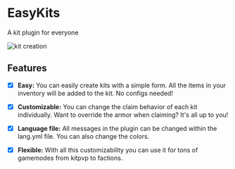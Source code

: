 # EasyKits
 A kit plugin for everyone
 
 ![kit creation](media/kitcreation.gif)

## Features
- [x] **Easy:**
You can easily create kits with a simple form. All the items in your inventory will be added to the kit. No configs needed!

- [x] **Customizable:**
You can change the claim behavior of each kit individually. Want to override the armor when claiming? It's all up to you!

- [x] **Language file:**
All messages in the plugin can be changed within the lang.yml file. You can also change the colors.

- [x] **Flexible:**
With all this customizability you can use it for tons of gamemodes from kitpvp to factions.